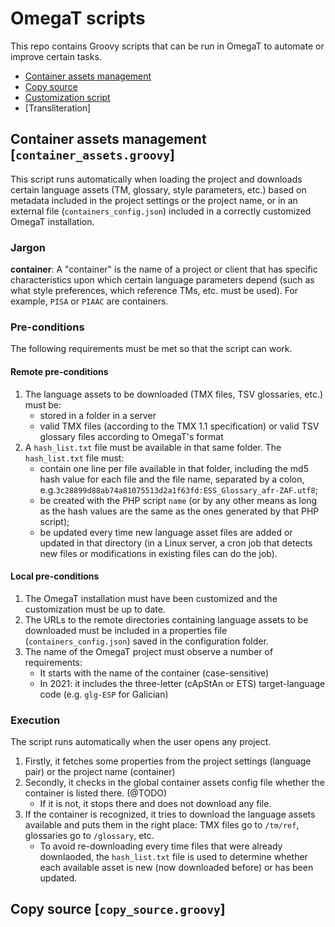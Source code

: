 # OmegaT scripts

This repo contains Groovy scripts that can be run in OmegaT to automate or improve certain tasks.

* [Container assets management](#container-assets-management-container_assetsgroovy)
* [Copy source](#copy-source-copy_sourcegroovy)
* [Customization script](#blabla)
* [Transliteration]

## Container assets management [`container_assets.groovy`]

This script runs automatically when loading the project and downloads certain language assets (TM, glossary, style parameters, etc.) based on metadata included in the project settings or the project name, or in an external file (`containers_config.json`) included in a correctly customized OmegaT installation.

### Jargon

**container**: A "container" is the name of a project or client that has specific characteristics upon which certain language parameters depend (such as what style preferences, which reference TMs, etc. must be used). For example, `PISA` or `PIAAC` are containers.

### Pre-conditions

The following requirements must be met so that the script can work.

#### Remote pre-conditions
1. The language assets to be downloaded (TMX files, TSV glossaries, etc.) must be:
	* stored in a folder in a server
	* valid TMX files (according to the TMX 1.1 specification) or valid TSV glossary files according to OmegaT's format
2. A `hash_list.txt` file must be available in that same folder. The `hash_list.txt` file must:
	* contain one line per file available in that folder, including the md5 hash value for each file and the file name, separated by a colon, e.g.`3c28899d88ab74a81075513d2a1f63fd:ESS_Glossary_afr-ZAF.utf8`;
	* be created with the PHP script `name` (or by any other means as long as the hash values are the same as the ones generated by that PHP script);
	* be updated every time new language asset files are added or updated in that directory (in a Linux server, a cron job that detects new files or modifications in existing files can do the job).

#### Local pre-conditions
1. The OmegaT installation must have been customized and the customization must be up to date.
2. The URLs to the remote directories containing language assets to be downloaded must be included in a properties file (`containers_config.json`) saved in the configuration folder.
3. The name of the OmegaT project must observe a number of requirements:
	* It starts with the name of the container (case-sensitive)
	* In 2021: it includes the three-letter (cApStAn or ETS) target-language code (e.g. `glg-ESP` for Galician)

### Execution

The script runs automatically when the user opens any project.

1. Firstly, it fetches some properties from the project settings (language pair) or the project name (container)
2. Secondly, it checks in the global container assets config file whether the container is listed there. (@TODO)
    - If it is not, it stops there and does not download any file.
3. If the container is recognized, it tries to download the language assets available and puts them in the right place: TMX files go to `/tm/ref`, glossaries go to `/glossary`, etc.
    - To avoid re-downloading every time files that were already downlaoded, the `hash_list.txt` file is used to determine whether each available asset is new (now downloaded before) or has been updated.

## Copy source [`copy_source.groovy`]

